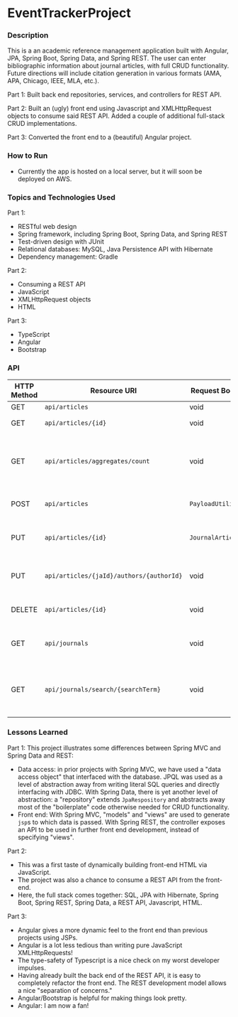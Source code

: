 # EventTrackerProject

### Description
This is a an academic reference management application built with Angular, JPA, Spring Boot, Spring Data, and Spring REST. The user can enter bibliographic information about journal articles, with full CRUD functionality. Future directions will include citation generation in various formats (AMA, APA, Chicago, IEEE, MLA, etc.).

Part 1: Built back end repositories, services, and controllers for REST API.

Part 2: Built an (ugly) front end using Javascript and XMLHttpRequest objects to consume said REST API. Added a couple of additional full-stack CRUD implementations.

Part 3: Converted the front end to a (beautiful) Angular project.

### How to Run
* Currently the app is hosted on a local server, but it will soon be deployed on AWS.

### Topics and Technologies Used
Part 1:
* RESTful web design
* Spring framework, including Spring Boot, Spring Data, and Spring REST
* Test-driven design with JUnit
* Relational databases: MySQL, Java Persistence API with Hibernate
* Dependency management: Gradle

Part 2:
* Consuming a REST API
* JavaScript
* XMLHttpRequest objects
* HTML

Part 3:
* TypeScript
* Angular
* Bootstrap

### API
| HTTP Method | Resource URI | Request Body | Returns | Functionality |
|-------------|--------------|--------------|---------|--------|
| GET         | `api/articles` |   void           | `List<JournalArticle>` | void | Gets all journal articles |
| GET | `api/articles/{id}` | void | `JournalArticle` | Gets one article by ID |
| GET | `api/articles/aggregates/count` | void | void | Obtains a total number of journal articles in the user's collection |
| POST | `api/articles` | `PayloadUtility`| `JournalArticle` | Creates a new journal article record |
| PUT | `api/articles/{id}` | `JournalArticle` |   `JournalArticle` | Replaces an existing journal article by ID |
| PUT | `api/articles/{jaId}/authors/{authorId}` | void | Associates an existing author with an existing journal article |
| DELETE | `api/articles/{id}` | void | `boolean` | Deletes an existing article by ID |
| GET | `api/journals` | void | `List<Journal>` | Gets all journals and orders by name |
| GET | `api/journals/search/{searchTerm}` | void | `List<Journal>` | Gets all journals with title or author containing the String `searchTerm` |

### Lessons Learned
Part 1:
This project illustrates some differences between Spring MVC and Spring Data and REST:
* Data access: in prior projects with Spring MVC, we have used a "data access object" that interfaced with the database. JPQL was used as a level of abstraction away from writing literal SQL queries and directly interfacing with JDBC. With Spring Data, there is yet another level of abstraction: a "repository" extends `JpaRespository` and abstracts away most of the "boilerplate" code otherwise needed for CRUD functionality.
* Front end: With Spring MVC, "models" and "views" are used to generate `jsp`s to which data is passed. With Spring REST, the controller exposes an API to be used in further front end development, instead of specifying "views".

Part 2:
* This was a first taste of dynamically building front-end HTML via JavaScript.
* The project was also a chance to consume a REST API from the front-end.
* Here, the full stack comes together: SQL, JPA with Hibernate, Spring Boot, Spring REST, Spring Data, a REST API, Javascript, HTML.

Part 3:
* Angular gives a more dynamic feel to the front end than previous projects using JSPs.
* Angular is a lot less tedious than writing pure JavaScript XMLHttpRequests!
* The type-safety of Typescript is a nice check on my worst developer impulses.
* Having already built the back end of the REST API, it is easy to completely refactor the front end. The REST development model allows a nice "separation of concerns."
* Angular/Bootstrap is helpful for making things look pretty.
* Angular: I am now a fan!